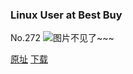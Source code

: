 ### Linux User at Best Buy
No.272
![图片不见了~~~](https://imgs.xkcd.com/comics/linux_user_at_best_buy.png)

[原址](https://xkcd.com//272) [下载](https://imgs.xkcd.com/comics/linux_user_at_best_buy.png)

